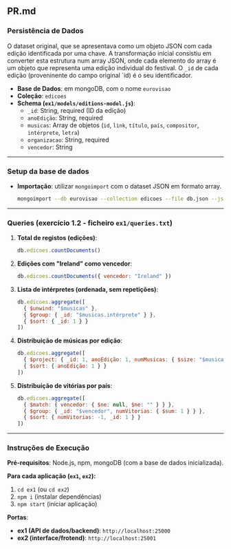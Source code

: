 ## PR.md

### Persistência de Dados

O dataset original, que se apresentava como um objeto JSON com cada edição identificada por uma chave. A transformação inicial consistiu em converter esta estrutura num array JSON, onde cada elemento do array é um objeto que representa uma edição individual do festival. O `_id` de cada edição (proveninente do campo original `id) é o seu identificador.
-   **Base de Dados**: em mongoDB, com o nome `eurovisao`
-   **Coleção**: `edicoes`
-   **Schema (`ex1/models/editions-model.js`)**:
    -   `_id`: String, required (ID da edição)
    -   `anoEdição`: String, required
    -   `musicas`: Array de objetos (`id`, `link`, `título`, `país`, `compositor`, `intérprete`, `letra`)
    -   `organizacao`: String, required
    -   `vencedor`: String

---
### Setup da base de dados

-   **Importação**: utilizar `mongoimport` com o dataset JSON em formato array.
    ```bash
    mongoimport --db eurovisao --collection edicoes --file db.json --jsonArray
    ```

---
### Queries (exercício 1.2 - ficheiro `ex1/queries.txt`)

1.  **Total de registos (edições)**:
    ```javascript
    db.edicoes.countDocuments()
    ```
2.  **Edições com "Ireland" como vencedor**:
    ```javascript
    db.edicoes.countDocuments({ vencedor: "Ireland" })
    ```
3.  **Lista de intérpretes (ordenada, sem repetições)**:
    ```javascript
    db.edicoes.aggregate([
      { $unwind: "$musicas" },
      { $group: { _id: "$musicas.intérprete" } },
      { $sort: { _id: 1 } }
    ])
    ```
4.  **Distribuição de músicas por edição**:
    ```javascript
    db.edicoes.aggregate([
      { $project: { _id: 1, anoEdição: 1, numMusicas: { $size: "$musicas" } } },
      { $sort: { anoEdição: 1 } }
    ])
    ```
5.  **Distribuição de vitórias por país**:
    ```javascript
    db.edicoes.aggregate([
      { $match: { vencedor: { $ne: null, $ne: "" } } },
      { $group: { _id: "$vencedor", numVitorias: { $sum: 1 } } },
      { $sort: { numVitorias: -1, _id: 1 } }
    ])
    ```

---
### Instruções de Execução

**Pré-requisitos**: Node.js, npm, mongoDB (com a base de dados inicializada).

**Para cada aplicação (`ex1`, `ex2`):**
1.  `cd ex1` (ou `cd ex2`)
2.  `npm i` (instalar dependências)
3.  `npm start` (iniciar aplicação)

**Portas**:
-   **ex1 (API de dados/backend)**: `http://localhost:25000`
-   **ex2 (interface/frotend)**: `http://localhost:25001`
